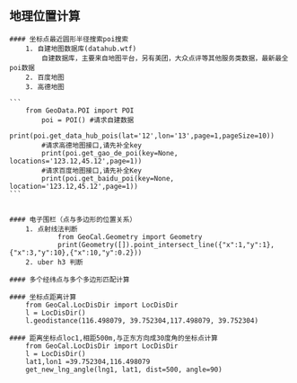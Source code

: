 ## 地理位置计算
    #### 坐标点最近圆形半径搜索poi搜索
        1. 自建地图数据库(datahub.wtf)
            自建数据库，主要来自地图平台，另有美团，大众点评等其他服务类数据，最新最全poi数据
        2. 百度地图
        3. 高德地图

    ```
        from GeoData.POI import POI
            poi = POI() #请求自建数据
            print(poi.get_data_hub_pois(lat='12',lon='13',page=1,pageSize=10))
            #请求高德地图接口,请先补全key
            print(poi.get_gao_de_poi(key=None, locations='123.12,45.12',page=1))
            #请求百度地图接口,请先补全Key
            print(poi.get_baidu_poi(key=None, location='123.12,45.12',page=1))
    ```


    #### 电子围栏（点与多边形的位置关系）
        1. 点射线法判断
                from GeoCal.Geometry import Geometry
                print(Geometry([]).point_intersect_line({"x":1,"y":1},{"x":3,"y":10},{"x":10,"y":0.2}))
        2. uber h3 判断

    #### 多个经纬点与多个多边形匹配计算

    #### 坐标点距离计算
        from GeoCal.LocDisDir import LocDisDir
        l = LocDisDir()
        l.geodistance(116.498079, 39.752304,117.498079, 39.752304)

    #### 距离坐标点loc1,相距500m,与正东方向成30度角的坐标点计算
        from GeoCal.LocDisDir import LocDisDir
        l = LocDisDir()
        lat1,lon1 =39.752304,116.498079
        get_new_lng_angle(lng1, lat1, dist=500, angle=90)